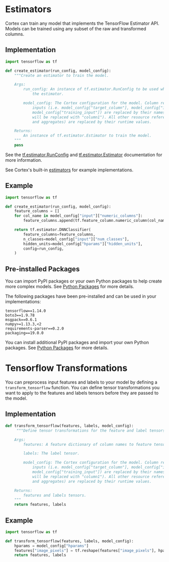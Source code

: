 # Estimators

Cortex can train any model that implements the TensorFlow Estimator API. Models can be trained using any subset of the raw and transformed columns.

## Implementation

```python
import tensorflow as tf

def create_estimator(run_config, model_config):
    """Create an estimator to train the model.

    Args:
        run_config: An instance of tf.estimator.RunConfig to be used when creating
            the estimator.

        model_config: The Cortex configuration for the model. Column references in all
            inputs (i.e. model_config["target_column"], model_config["input"], and
            model_config["training_input"]) are replaced by their names (e.g. "@column1"
            will be replaced with "column1"). All other resource references (e.g. constants
            and aggregates) are replaced by their runtime values.

    Returns:
        An instance of tf.estimator.Estimator to train the model.
    """
    pass
```

See the [tf.estimator.RunConfig](https://www.tensorflow.org/api_docs/python/tf/estimator/RunConfig) and [tf.estimator.Estimator](https://www.tensorflow.org/api_docs/python/tf/estimator/Estimator) documentation for more information.

See Cortex's built-in <!-- CORTEX_VERSION_MINOR -->[estimators](https://github.com/cortexlabs/cortex/blob/master/pkg/estimators) for example implementations.

## Example

```python
import tensorflow as tf

def create_estimator(run_config, model_config):
    feature_columns = []
    for col_name in model_config["input"]["numeric_columns"]:
        feature_columns.append(tf.feature_column.numeric_column(col_name))

    return tf.estimator.DNNClassifier(
        feature_columns=feature_columns,
        n_classes=model_config["input"]["num_classes"],
        hidden_units=model_config["hparams"]["hidden_units"],
        config=run_config,
    )
```

## Pre-installed Packages

You can import PyPI packages or your own Python packages to help create more complex models. See [Python Packages](python-packages.md) for more details.

The following packages have been pre-installed and can be used in your implementations:

```text
tensorflow==1.14.0
boto3==1.9.78
msgpack==0.6.1
numpy>=1.13.3,<2
requirements-parser==0.2.0
packaging==19.0.0
```

You can install additional PyPI packages and import your own Python packages. See [Python Packages](python-packages.md) for more details.


# Tensorflow Transformations
You can preprocess input features and labels to your model by defining a `transform_tensorflow` function. You can define tensor transformations you want to apply to the features and labels tensors before they are passed to the model.

## Implementation

```python
def transform_tensorflow(features, labels, model_config):
     """Define tensor transformations for the feature and label tensors.

    Args:
        features: A feature dictionary of column names to feature tensors.

        labels: The label tensor.

        model_config: The Cortex configuration for the model. Column references in all
            inputs (i.e. model_config["target_column"], model_config["input"], and
            model_config["training_input"]) are replaced by their names (e.g. "@column1"
            will be replaced with "column1"). All other resource references (e.g. constants
            and aggregates) are replaced by their runtime values.

    Returns:
        features and labels tensors.
    """
    return features, labels
```

## Example

```python
import tensorflow as tf

def transform_tensorflow(features, labels, model_config):
    hparams = model_config["hparams"]
    features["image_pixels"] = tf.reshape(features["image_pixels"], hparams["input_shape"])
    return features, labels
```
